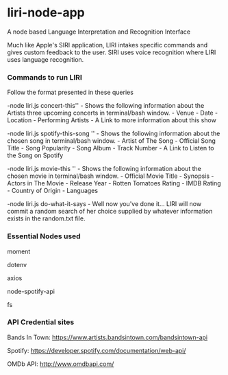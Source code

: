 # liri-node-app

A node based Language Interpretation and Recognition Interface

Much like Apple's SIRI application, LIRI intakes specific commands and gives custom feedback to the user. SIRI uses voice recognition where LIRI uses language recognition. 



### Commands to run LIRI

Follow the format presented in these queries

-node liri.js concert-this'<artist name here>'
    - Shows the following information about the Artists three upcoming concerts in terminal/bash window.
        - Venue
        - Date
        - Location
        - Performing Artists
        - A Link to more information about this show

-node liri.js spotify-this-song '<song name here>'
    - Shows the following information about the chosen song in terminal/bash window.
        - Artist of The Song
        - Official Song Title
        - Song Popularity
        - Song Album
        - Track Number
        - A Link to Listen to the Song on Spotify

-node liri.js movie-this '<movie name here>'
    - Shows the following information about the chosen movie in terminal/bash window.
        - Official Movie Title
        - Synopsis
        - Actors in The Movie
        - Release Year
        - Rotten Tomatoes Rating
        - IMDB Rating
        - Country of Origin
        - Languages



-node liri.js do-what-it-says
    - Well now you've done it... LIRI will now commit a random search of her choice supplied by whatever information exists in the random.txt file. 

### Essential Nodes used

moment

dotenv

axios

node-spotify-api

fs

### API Credential sites

Bands In Town: https://www.artists.bandsintown.com/bandsintown-api

Spotify: https://developer.spotify.com/documentation/web-api/

OMDb API: http://www.omdbapi.com/